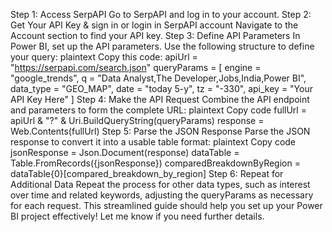 Step 1: Access SerpAPI
Go to SerpAPI and log in to your account.
Step 2: Get Your API Key & sign in or login in SerpAPI account 
Navigate to the Account section to find your API key.
Step 3: Define API Parameters 
In Power BI, set up the API parameters. Use the following structure to define your query:
plaintext
Copy this code:
apiUrl = "https://serpapi.com/search.json"
queryParams = [
    engine = "google_trends",
    q = "Data Analyst,The Developer,Jobs,India,Power BI",
    data_type = "GEO_MAP",
    date = "today 5-y",
    tz = "-330",
    api_key = "Your API Key Here"
]
Step 4: Make the API Request
Combine the API endpoint and parameters to form the complete URL:
plaintext
Copy code
fullUrl = apiUrl & "?" & Uri.BuildQueryString(queryParams)
response = Web.Contents(fullUrl)
Step 5: Parse the JSON Response
Parse the JSON response to convert it into a usable table format:
plaintext
Copy code
jsonResponse = Json.Document(response)
dataTable = Table.FromRecords({jsonResponse})
comparedBreakdownByRegion = dataTable{0}[compared_breakdown_by_region]
Step 6: Repeat for Additional Data
Repeat the process for other data types, such as interest over time and related keywords, adjusting the queryParams as necessary for each request.
This streamlined guide should help you set up your Power BI project effectively! Let me know if you need further details.
